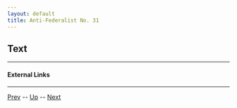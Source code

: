 ```yaml
---
layout: default
title: Anti-Federalist No. 31
---
```


## Text



---
#### External Links

---

[Prev](30.md) -- [Up](README.md) -- [Next](32.md)